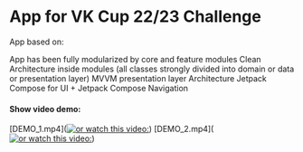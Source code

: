 # App for VK Cup 22/23 Challenge

App based on:

App has been fully modularized by core and feature modules
Clean Architecture inside modules (all classes strongly divided into domain or data or presentation layer)
MVVM presentation layer Architecture
Jetpack Compose for UI + Jetpack Compose Navigation

#### Show video demo:
[DEMO_1.mp4]([![or watch this video:]()](https://github.com/mmarashan/VKCup22/blob/master/DEMO_1.mp4))
[DEMO_2.mp4]([![or watch this video:]()](https://github.com/mmarashan/VKCup22/blob/master/DEMO_1.mp4))